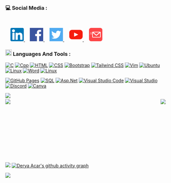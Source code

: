 <!-- <img src="https://readme-typing-svg.demolab.com?font=Fira+Code&pause=1000&color=525DE9&center=true&vCenter=true&width=1000&lines=Derya+Acar's,+GitHub;Hello,+world!" alt="Typing SVG" /> 
-->
<!-- img 
<a href="#" target="blank"> <img align="right" src="https://i.hizliresim.com/eazh7lo.png" width="200" /></a>
 -->
 
<!-- social -->
<h3 align="left">💻 Social Media :</h3></br>

&nbsp;&nbsp;&nbsp;
<a href="https://www.linkedin.com/in/derya-acar-aa5533230/">
    <picture>
        <source media="(prefers-color-scheme: dark)" srcset="https://github.com/deryaxacar/deryaxacar/blob/main/social/linkedin.png?raw=true">
        <img src="https://github.com/deryaxacar/deryaxacar/blob/main/social/linkedin..light.png?raw=true" width="42" height="42">
    </picture>
</a>
&nbsp;&nbsp;&nbsp;
<a href="https://www.facebook.com/people/Derya-Acar/pfbid02Mjij3PsnvX1XmzwCi5pJwYfXYVYXSA7AmPUYgXv4TyiYDi37daW8XC3oBD5YP4nHl/">
    <picture>
        <source media="(prefers-color-scheme: dark)" srcset="https://github.com/deryaxacar/deryaxacar/blob/main/social/facebook.png?raw=true">
        <img src="https://github.com/deryaxacar/deryaxacar/blob/main/social/facebook..light.png?raw=true" width="42" height="42">
    </picture>
</a>
&nbsp;&nbsp;&nbsp;
<a href="https://twitter.comderyaxacarr">
    <picture>
        <source media="(prefers-color-scheme: dark)" srcset="https://github.com/deryaxacar/deryaxacar/blob/main/social/twitter.png?raw=true">
        <img src="https://github.com/deryaxacar/deryaxacar/blob/main/social/twitter.light.png?raw=true" width="42" height="42">
    </picture>
</a>
&nbsp;&nbsp;&nbsp;
<a href="https://www.youtube.com">
    <picture>
        <source media="(prefers-color-scheme: dark)" srcset="https://github.com/deryaxacar/deryaxacar/blob/main/social/youtube.png?raw=true">
        <img src="https://github.com/deryaxacar/deryaxacar/blob/main/social/youtube..light.png?raw=true" width="42" height="42">
    </picture>
</a>
&nbsp;&nbsp;&nbsp;
<a href="https://www.gmail.com/derya41acar@gmail.com">
    <picture>
        <source media="(prefers-color-scheme: dark)" srcset="https://github.com/deryaxacar/deryaxacar/blob/main/social/email.png?raw=true">
        <img src="https://github.com/deryaxacar/deryaxacar/blob/main/social/email..light.png?raw=true" width="42" height="42">
    </picture>
</a>
<!-- Languages and Tools -->
<h3 align="left"><img src="https://media.giphy.com/media/IcnxGGAj0ubyB2r5M6/giphy.gif" width=20 height=20> Languages And Tools :</h3>

<p>
    <a href="#"><img alt="C" src="https://custom-icon-badges.demolab.com/badge/C-434d58.svg?logo=c-in-hexagon&logoColor=white"></a>
    <a href="#"><img alt="Cpp" src="https://custom-icon-badges.demolab.com/badge/C++-434d58.svg?logo=cpp-in-hexagon&logoColor=white"></a>
    <a href="#"><img alt="HTML" src="https://img.shields.io/badge/HTML-434d58.svg?logo=html5&logoColor=white"></a>
    <a href="#"><img alt="CSS" src="https://img.shields.io/badge/CSS-434d58.svg?logo=css3&logoColor=white"></a>
    <a href="#"><img alt="Bootstrap" src="https://img.shields.io/badge/Bootstrap-434d58.svg?logo=bootstrap&logoColor=white"></a>
    <a href="#"><img alt="Tailwind CSS" src="https://img.shields.io/badge/Tailwindcss-434d58.svg?logo=tailwindcss&logoColor=white"></a>
    <a href="#"><img alt="Vim" src="https://img.shields.io/badge/Vim-434d58.svg?logo=vim&logoColor=white&style=flat"></a>
    <a href="#"><img alt="Ubuntu" src="https://img.shields.io/badge/Ubuntu-434d58.svg?logo=ubuntu&logoColor=white&style=flat"></a>
    <a href="#"><img alt="Linux" src="https://img.shields.io/badge/Linux-434d58.svg?logo=linux&logoColor=white&style=flat"></a>
    <a href="#"><img alt="Word" src="https://img.shields.io/badge/Word-434d58.svg?logo=microsoft-word&logoColor=white&style=flat"></a>
    <a href="#"><img alt="Linux" src="https://img.shields.io/badge/Markdown-434d58.svg?logo=markdown&logoColor=white&style=flat"></a>
</p>

<p>
    <a href="#"><img alt="GitHub Pages" src="https://img.shields.io/badge/GitHub%20Pages-434d58.svg?logo=github&logoColor=white"></a>
    <a href="#"><img alt="SQL" src="https://custom-icon-badges.demolab.com/badge/SQL-434d58.svg?logo=database&logoColor=white"></a>
    <a href="#"><img alt="Asp.Net" src="https://custom-icon-badges.demolab.com/badge/Asp.net-434d58.svg?logo=.net&logoColor=white"></a>
    <a href="#"><img alt="Visual Studio Code" src="https://img.shields.io/badge/Visual%20Studio%20Code-434d58.svg?logo=visual-studio-code&logoColor=white&style=flat"></a>
    <a href="#"><img alt="Visual Studio" src="https://img.shields.io/badge/Visual%20Studio-434d58.svg?logo=visual-studio&logoColor=white&style=flat"></a>
    <a href="#"><img alt="Discord" src="https://img.shields.io/badge/Discord-434d58.svg?logo=discord&logoColor=white&style=flat"></a>
    <a href="#"><img alt="Canva" src="https://img.shields.io/badge/Canva-434d58.svg?logo=canva&logoColor=white&style=flat"></a>
</p> <!-- color -- 525DE9-->

<!-- gif -->
<img src="https://user-images.githubusercontent.com/73097560/115834477-dbab4500-a447-11eb-908a-139a6edaec5c.gif">

<!-- github stats-->
<div align="center">
  <div style="display: flex; justify-content: space-between;">
    <img src="https://github-readme-stats.vercel.app/api?username=deryaxacar&theme=dark&show_icons=true&icon_color=fff&include_all_commits=false&count_private=true&layout=compact&border_radius=0" style="height:185px;">
    <img src="https://github-readme-stats.vercel.app/api/top-langs/?username=deryaxacar&theme=dark&hide_border=false&icon_color=434d58&include_all_commits=false&count_private=true&layout=compact&border_radius=0" style="height:185px;">
  </div>
</div>

<img src="https://user-images.githubusercontent.com/73097560/115834477-dbab4500-a447-11eb-908a-139a6edaec5c.gif"></a>
[![Derya Acar's github activity graph](https://github-readme-activity-graph.vercel.app/graph?username=deryaxacar&theme=merko&line=434d58)](https://github.com/deryaxacar/github-readme-activity-graph)

<img src="https://user-images.githubusercontent.com/73097560/115834477-dbab4500-a447-11eb-908a-139a6edaec5c.gif"></a>
